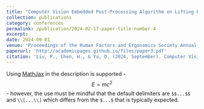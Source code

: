 ```yaml
---
title: "Computer Vision Embedded Post-Processing Algorithm on Lifting Risks"
collection: publications
category: conferences
permalink: /publication/2024-02-17-paper-title-number-4
excerpt: 
date: 2024-09-01
venue: 'Proceedings of the Human Factors and Ergonomics Society Annual Meeting'
paperurl: 'http://academicpages.github.io/files/paper3.pdf'
citation: 'Liu, P., Chen, H., & Yu, D. (2024, September). Computer Vision Embedded Post-Processing Algorithm on Lifting Risks. In Proceedings of the Human Factors and Ergonomics Society Annual Meeting (Vol. 68, No. 1, pp. 1372-1373). Sage CA: Los Angeles, CA: SAGE Publications.'
---
```


Using [MathJax](https://www.mathjax.org/) in the description is supported - $$E=mc^2$$ - however, the use must be mindful that the default delimiters are `$$...$$` and `\\[...\\]` which differs from the `$...$` that is typically expected.
